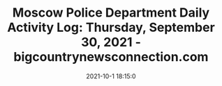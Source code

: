 ---
"title": "Moscow Police Department Daily Activity Log: Thursday, September 30, 2021 - bigcountrynewsconnection.com"
"date": "2021-10-1 18:15:0"
"feed_name": "GOOGLENEWSCONSTRUCTION"
"feed_website": "https://news.google.com/search?q=construction%2Bincident&hl=en-US&gl=US&ceid=US:en"
"feed_rss": "https://news.google.com/rss/search?q=construction%2Bincident&hl=en-US&gl=US&ceid=US:en"
"link": "https://www.bigcountrynewsconnection.com/police_logs/moscow-police-department-daily-activity-log-thursday-september-30-2021/article_e30e3fbc-22de-11ec-ad9b-0376245fdf31.html"
"source": "{'href': 'https://www.bigcountrynewsconnection.com', 'title': 'bigcountrynewsconnection.com'}"
"file": "_posts/2021-1-1-8abe19f028ba63a8d624031536d84d57bdcc76dc.md"
"accident": "0"
"drilling": "0"
"dead": "0"
"injured": "0"
"arrested": "0"
"where": "unknown site"
"causes": "unknown"
"place": "unknown place"
---